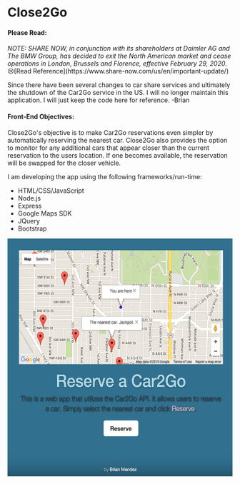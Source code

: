 
# Close2Go

<h4>Please Read:</h4>
<em>NOTE: SHARE NOW, in conjunction with its shareholders at Daimler AG and The BMW Group, has decided to exit the North American market and cease operations in London, Brussels and Florence, effective February 29, 2020.</em> 😢[Read Reference](https://www.share-now.com/us/en/important-update/)

Since there have been several changes to car share services and ultimately the shutdown of the Car2Go service in the US. I will no longer maintain this application. I will just keep the code here for reference. -Brian

<h4>Front-End Objectives:</h4>

<p>Close2Go's objective is to make Car2Go reservations even simpler by automatically reserving the nearest car. Close2Go also provides the option to monitor for any additional cars that appear closer than the current reservation to the users location. If one becomes available, the reservation will be swapped for the closer vehicle.</p>

I am developing the app using the following frameworks/run-time:

<ul>
<li>HTML/CSS/JavaScript</li>
<li>Node.js</li>
<li>Express</li>
<li>Google Maps SDK</li>
<li>JQuery</li>
<li>Bootstrap</li>
</ul>

<p align="center"><img src="https://raw.githubusercontent.com/brmendez/Close2Go/master/images/Close2GoScreen.png" alt="Drawing" width="545" height="533 align="middle"></p>
